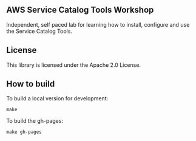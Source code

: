 ## AWS Service Catalog Tools Workshop

Independent, self paced lab for learning how to install, configure and use the Service Catalog Tools.

## License

This library is licensed under the Apache 2.0 License. 


## How to build

To build a local version for development:
```shell
make
```

To build the gh-pages:
```shell
make gh-pages
```
